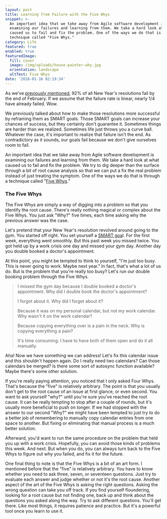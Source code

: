 ```yaml
---
layout: post
title: Learning from Failure with the Five Whys
snippet: >-
  An important idea that we take away from Agile software development is
  examining our failures and learning from them. We take a hard look at what
  caused us to fail and fix the problem. One of the ways we do that is through a
  technique called "Five Whys."
category: Life
featured: true
enabled: true
featuredImage:
  fill: cover
  image: /img/uploads/house-painter-why.jpg
  orientation: landscape
  altText: Five Whys
date: '2018-01-16 02:19:34'
---
```

As we've [previously mentioned](/blog/smart-goals-to-make-your-new-year-s-resolutions-successful/), 92% of all New Year's resolutions fail by the end of February. If we assume that the failure rate is linear, nearly 1/4 have already failed. Wow. 

We previously talked about how to make those resolutions more successful by reframing them as SMART goals. Those SMART goals can increase your chances of success, but they certainly don't guarantee it. Sometimes things are harder than we realized. Sometimes life just throws you a curve ball. Whatever the case, it's important to realize that failure isn't the end. As contradictory as it sounds, our goals fail because we don't give ourselves room to fail. 

An important idea that we take away from Agile software development is examining our failures and learning from them. We take a hard look at what caused us to fail and fix the problem. We try to dig deeper than the surface through a bit of root cause analysis so that we can put a fix the real problem instead of just treating the symptom. One of the ways we do that is through a technique called "[Five Whys](https://en.wikipedia.org/wiki/5_Whys)."

### The Five Whys

The Five Whys are simply a way of digging into a problem so that you identify the root cause. There's really nothing magical or complex about the Five Whys. You just ask "Why?" five times, each time asking why the previous answer was the case. 

Let's pretend that your New Year's resolution revolved around going to the gym. You started off right. You set yourself a [SMART goa](/blog/smart-goals-to-make-your-new-year-s-resolutions-successful/)l. For the first week, everything went smoothly. But this past week you missed twice. You got held up by a work crisis one day and missed your gym day. Another day you double booked a doctor's appointment. 

At this point, you might be tempted to think to yourself, "I'm just too busy. This is never going to work. Maybe next year." In fact, that's what a lot of us do. But is the problem that you're really too busy? Let's run our double booking problem through the Five Whys.

> I missed the gym day because I double booked a doctor's appointment. Why did I double book the doctor's appointment?
>
> I forgot about it. Why did I forget about it?
>
> Because it was on my personal calendar, but not my work calendar. Why wasn't it on the work calendar?
>
> Because copying everything over is a pain in the neck. Why is copying everything a pain?
>
> It's time consuming. I have to have both of them open and do it all manually.

Aha! Now we have something we can address! Let's fix this calendar issue and this shouldn't happen again. Do I really need two calendars? Can those calendars be merged? Is there some sort of autosync function available? Maybe there's some other solution.

If you're really paying attention, you noticed that I only asked Four Whys. That's because the "five" is relatively arbitrary. The point is that you usually don't get to the root cause of an issue at first glance, or even second. You want to ask yourself "why?" until you're sure you've reached the root cause. It can be really tempting to stop after a couple of rounds, but it's usually more beneficial to push on longer. If we had stopped with the answer to our second "Why?" we might have been tempted to just try to do a better job of remembering to manually copy calendar entries from one space to another. But fixing or eliminating that manual process is a much better solution. 

Afterward, you'd want to run the same procedure on the problem that held you up with a work crisis. Hopefully, you can avoid those kinds of problems this week. And next. But when you do, you can always turn back to the Five Whys to figure out why you failed, and fix it for the future. 

One final thing to note is that the Five Whys is a bit of an art form. I mentioned before that the "five" is relatively arbitrary. You have to know whether you need to ask three, seven, or seventeen questions. Just try to evaluate each answer and judge whether or not it's the root cause. Another aspect of the art of the Five Whys is asking the right questions. Asking the wrong question can take you off track. If you find yourself floundering, looking for a root cause but not finding one, back up and think about the questions you asked along the way. Try to ask different questions. You'll get there. Like most things, it requires patience and practice. But it's a powerful tool once you learn to use it.
